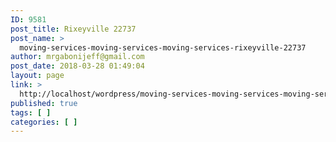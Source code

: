 ```yaml
---
ID: 9581
post_title: Rixeyville 22737
post_name: >
  moving-services-moving-services-moving-services-rixeyville-22737
author: mrgabonijeff@gmail.com
post_date: 2018-03-28 01:49:04
layout: page
link: >
  http://localhost/wordpress/moving-services-moving-services-moving-services-rixeyville-22737/
published: true
tags: [ ]
categories: [ ]
---
```

